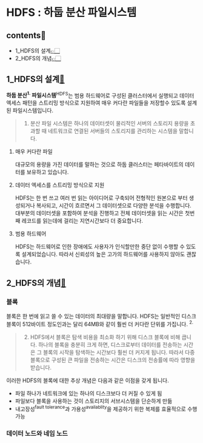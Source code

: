 # HDFS : 하둡 분산 파일시스템

## contents📝<a id="contents"></a>

* 1_HDFS의 설계[👉🏻](#1)
* 2_HDFS의 개념[👉🏻](#2)

## 1_HDFS의 설계[📝](#contents)<a id="1"></a>

**하둡 분산<sup>1.</sup> 파일시스템**<sup>HDFS</sup>는 범용 하드웨어로 구성된 클러스터에서 실행되고 데이터 엑세스 패턴을 스트리밍 방식으로 지원하여 매우 커다란 파일들을 저장할수 있도록 설계된 파일시스템입니다.

> 1. 분산 파일 시스템은 하나의 데이터셋이 물리적인 서버의 스토리지 용량을 초과할 때 네트워크로 연결된 서버들의 스토리지를 관리하는 시스템을 말합니다.

1. 매우 커다란 파일

   대규모의 용량을 가진 데이터를 말하는 것으로 하둡 클러스터는 페타바이트의 데이터를 보유하고 있습니다.

2. 데이터 엑세스를 스트리밍 방식으로 지원

   HDFS는 한 번 쓰고 여러 번 읽는 아이디어로 구축되어 전형적인 원본으로 부터 생성되거나 복사되고, 시간이 흐르면서 그 데이터셋으로 다양한 분석을 수행합니다. 대부분의 데이터셋을 포함하여 분석을 진행하고 전체 데이터셋을 읽는 시간은 첫번째 레코드를 읽는데에 걸리는 지연시간보다 더 중요합니다. 

3. 범용 하드웨어

   HDFS는 하드웨어로 인한 장애에도 사용자가 인식할만한 중단 없이 수행할 수 있도록 설계되었습니다. 따라서 신뢰성의 높은 고가의 하드웨어를 사용하지 않아도 괜찮습니다.

## 2_HDFS의 개념[📝](#contents)<a id="2"></a>

### 블록

블록은 한 번에 읽고 쓸 수 있는 데이터의 최대량을 말합니다. HDFS는 일반적인 디스크 블록이 512바이트 정도인과는 달리 64MB와 같이 훨씬 더 커다란 단위를 가집니다. <sup>2.</sup>

> 2. HDFS에서 블록은 탐색 비용을 최소화 하기 위해 디스크 블록에 비해 큽니다. 하나의 블록을 충분히 크게 하면, 디스크로부터 데이터를 전송하는 시간은 그 블록의 시작을 탐색하는 시간보다 훨씬 더 커지게 됩니다. 따라서 다중 블록으로 구성된 큰 파일을 전송하는 시간은 디스크의 전송률에 따라 영향을 받습니다. 

이러한 HDFS의 블록에 대한 추상 개념은 다음과 같은 이점을 갖게 됩니다.

* 파일 하나가 네트워크에 있는 하나의 디스크보다 더 커질 수 있게 됨
* 파일보다 블록을 사용하는 것이 스토리지의 서브시스템을 단순하게 만듦
* 내고장성<sup>fault tolerance</sup>과 가용성<sup>availablity</sup>을 제공하기 위한 복제를 효율적으로 수행 가능



### 데이터 노드와 네임 노드

